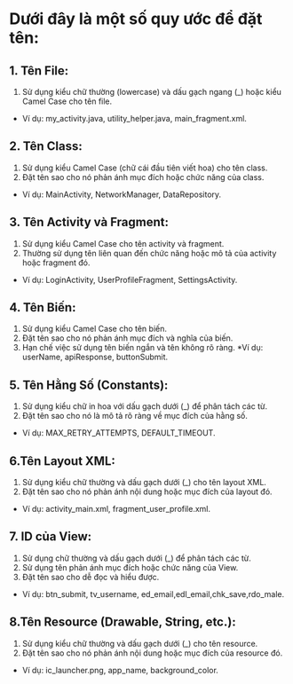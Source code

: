 # Dưới đây là một số quy ước để đặt tên:

## 1. Tên File:
1. Sử dụng kiểu chữ thường (lowercase) và dấu gạch ngang (_) hoặc kiểu Camel Case cho tên file.
* Ví dụ: my_activity.java, utility_helper.java, main_fragment.xml.

## 2. Tên Class:
1. Sử dụng kiểu Camel Case (chữ cái đầu tiên viết hoa) cho tên class.
2. Đặt tên sao cho nó phản ánh mục đích hoặc chức năng của class.
* Ví dụ: MainActivity, NetworkManager, DataRepository.

## 3. Tên Activity và Fragment:
1. Sử dụng kiểu Camel Case cho tên activity và fragment.
2. Thường sử dụng tên liên quan đến chức năng hoặc mô tả của activity hoặc fragment đó.
* Ví dụ: LoginActivity, UserProfileFragment, SettingsActivity.

## 4. Tên Biến:
1. Sử dụng kiểu Camel Case cho tên biến.
2. Đặt tên sao cho nó phản ánh mục đích và nghĩa của biến.
3. Hạn chế việc sử dụng tên biến ngắn và tên không rõ ràng.
*Ví dụ: userName, apiResponse, buttonSubmit.

## 5. Tên Hằng Số (Constants):
1. Sử dụng kiểu chữ in hoa với dấu gạch dưới (_) để phân tách các từ.
2. Đặt tên sao cho nó là mô tả rõ ràng về mục đích của hằng số.
* Ví dụ: MAX_RETRY_ATTEMPTS, DEFAULT_TIMEOUT.

## 6.Tên Layout XML:
1. Sử dụng kiểu chữ thường và dấu gạch dưới (_) cho tên layout XML.
2. Đặt tên sao cho nó phản ánh nội dung hoặc mục đích của layout đó.
* Ví dụ: activity_main.xml, fragment_user_profile.xml.

## 7. ID của View:
1. Sử dụng chữ thường và dấu gạch dưới (_) để phân tách các từ.
2. Sử dụng tên phản ánh mục đích hoặc chức năng của View.
3. Đặt tên sao cho dễ đọc và hiểu được.
* Ví dụ: btn_submit, tv_username, ed_email,edl_email,chk_save,rdo_male.

## 8.Tên Resource (Drawable, String, etc.):
1. Sử dụng kiểu chữ thường và dấu gạch dưới (_) cho tên resource.
2. Đặt tên sao cho nó phản ánh nội dung hoặc mục đích của resource đó.
* Ví dụ: ic_launcher.png, app_name, background_color.
